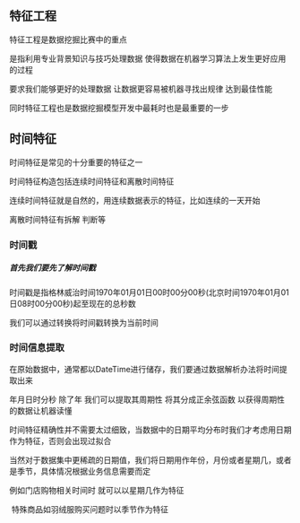## 特征工程

特征工程是数据挖掘比赛中的重点 

是指利用专业背景知识与技巧处理数据 使得数据在机器学习算法上发生更好应用的过程

要求我们能够更好的处理数据 让数据更容易被机器寻找出规律 达到最佳性能

同时特征工程也是数据挖掘模型开发中最耗时也是最重要的一步

## 时间特征

时间特征是常见的十分重要的特征之一

时间特征构造包括连续时间特征和离散时间特征

连续时间特征就是自然的，用连续数据表示的特征，比如连续的一天开始

离散时间特征有拆解 判断等

### 时间戳

##### 首先我们要先了解时间戳

时间戳是指格林威治时间1970年01月01日00时00分00秒(北京时间1970年01月01日08时00分00秒)起至现在的总秒数

我们可以通过转换将时间戳转换为当前时间

### 时间信息提取

在原始数据中，通常都以DateTime进行储存，我们要通过数据解析办法将时间提取出来

年月日时分秒 除了年 我们可以提取其周期性 将其分成正余弦函数 以获得周期性的数据让机器读懂

时间特征精确性并不需要太过细致，当数据中的日期平均分布时我们才考虑用日期作为特征，否则会出现过拟合

当然对于数据集中更稀疏的日期值，我们将日期用作年份，月份或者星期几，或者是季节，具体情况根据业务信息需要而定

例如门店购物相关时间时 就可以以星期几作为特征

​        特殊商品如羽绒服购买问题时以季节作为特征